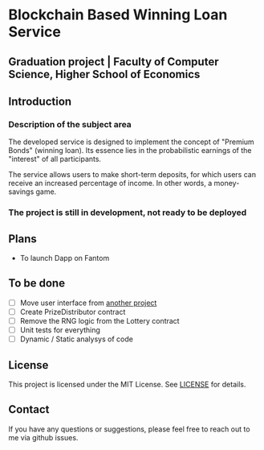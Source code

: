 # Blockchain Based Winning Loan Service 
## Graduation project | Faculty of Computer Science, Higher School of Economics

## Introduction
### Description of the subject area
The developed service is designed to implement the concept of "Premium Bonds" (winning loan). Its essence lies in the probabilistic earnings of the "interest" of all participants.

The service allows users to make short-term deposits, for which users can receive an increased percentage of income. In other words, a money-savings game.

### **The project is still in development, not ready to be deployed**

## Plans
- To launch Dapp on Fantom

## To be done
- [ ] Move user interface from [another project](https://github.com/D1scoDancer/lottery-ui)
- [ ] Create PrizeDistributor contract
- [ ] Remove the RNG logic from the Lottery contract
- [ ] Unit tests for everything
- [ ] Dynamic / Static analysys of code 

## License
This project is licensed under the MIT License. See [LICENSE](LICENSE) for details.

## Contact
If you have any questions or suggestions, please feel free to reach out to me via github issues.

